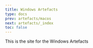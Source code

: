 ```yaml
---
title: Windows Artefacts
type: docs
prev: artefacts/macos
next: artefacts/_index
toc: false
---
```


This is the site for the Windows Artefacts
